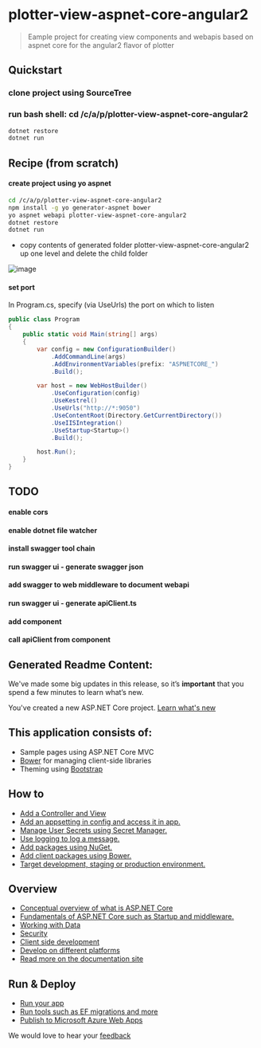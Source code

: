 # plotter-view-aspnet-core-angular2

> Eample project for creating view components and webapis based on aspnet core for the angular2 flavor of plotter

## Quickstart

### clone project using SourceTree

### run bash shell: cd /c/a/p/plotter-view-aspnet-core-angular2

```bash
dotnet restore
dotnet run
```

## Recipe (from scratch)

#### create project using yo aspnet

```bash
cd /c/a/p/plotter-view-aspnet-core-angular2
npm install -g yo generator-aspnet bower
yo aspnet webapi plotter-view-aspnet-core-angular2
dotnet restore
dotnet run
```

* copy contents of generated folder plotter-view-aspnet-core-angular2 up one level and delete the child folder 

![image](https://cloud.githubusercontent.com/assets/22680176/21083579/81df8fe8-bfb0-11e6-882c-bf7601d45640.png)

#### set port

In Program.cs, specify (via UseUrls) the port on which to listen

```csharp
public class Program
{
    public static void Main(string[] args)
    {
        var config = new ConfigurationBuilder()
            .AddCommandLine(args)
            .AddEnvironmentVariables(prefix: "ASPNETCORE_")
            .Build();

        var host = new WebHostBuilder()
            .UseConfiguration(config)
            .UseKestrel()
            .UseUrls("http://*:9050")
            .UseContentRoot(Directory.GetCurrentDirectory())
            .UseIISIntegration()
            .UseStartup<Startup>()
            .Build();

        host.Run();
    }
}
```

## TODO

#### enable cors

#### enable dotnet file watcher

#### install swagger tool chain

#### run swagger ui - generate swagger json

#### add swagger to web middleware to document webapi

#### run swagger ui - generate apiClient.ts

#### add component

#### call apiClient from component

## Generated Readme Content:

We've made some big updates in this release, so it’s **important** that you spend a few minutes to learn what’s new.

You've created a new ASP.NET Core project. [Learn what's new](https://go.microsoft.com/fwlink/?LinkId=518016)

## This application consists of:

*   Sample pages using ASP.NET Core MVC
*   [Bower](https://go.microsoft.com/fwlink/?LinkId=518004) for managing client-side libraries
*   Theming using [Bootstrap](https://go.microsoft.com/fwlink/?LinkID=398939)

## How to

*   [Add a Controller and View](https://go.microsoft.com/fwlink/?LinkID=398600)
*   [Add an appsetting in config and access it in app.](https://go.microsoft.com/fwlink/?LinkID=699562)
*   [Manage User Secrets using Secret Manager.](https://go.microsoft.com/fwlink/?LinkId=699315)
*   [Use logging to log a message.](https://go.microsoft.com/fwlink/?LinkId=699316)
*   [Add packages using NuGet.](https://go.microsoft.com/fwlink/?LinkId=699317)
*   [Add client packages using Bower.](https://go.microsoft.com/fwlink/?LinkId=699318)
*   [Target development, staging or production environment.](https://go.microsoft.com/fwlink/?LinkId=699319)

## Overview

*   [Conceptual overview of what is ASP.NET Core](https://go.microsoft.com/fwlink/?LinkId=518008)
*   [Fundamentals of ASP.NET Core such as Startup and middleware.](https://go.microsoft.com/fwlink/?LinkId=699320)
*   [Working with Data](https://go.microsoft.com/fwlink/?LinkId=398602)
*   [Security](https://go.microsoft.com/fwlink/?LinkId=398603)
*   [Client side development](https://go.microsoft.com/fwlink/?LinkID=699321)
*   [Develop on different platforms](https://go.microsoft.com/fwlink/?LinkID=699322)
*   [Read more on the documentation site](https://go.microsoft.com/fwlink/?LinkID=699323)

## Run & Deploy

*   [Run your app](https://go.microsoft.com/fwlink/?LinkID=517851)
*   [Run tools such as EF migrations and more](https://go.microsoft.com/fwlink/?LinkID=517853)
*   [Publish to Microsoft Azure Web Apps](https://go.microsoft.com/fwlink/?LinkID=398609)

We would love to hear your [feedback](https://go.microsoft.com/fwlink/?LinkId=518015)
